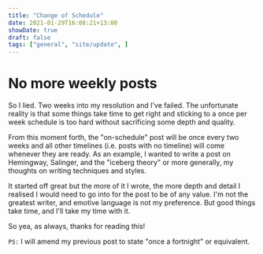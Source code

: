```yaml
---
title: "Change of Schedule"
date: 2021-01-29T16:08:21+13:00
showDate: true
draft: false
tags: ["general", "site/update", ]
---
```


# No more weekly posts

So I lied. Two weeks into my resolution and I've failed. The unfortunate reality is that some things take time to get right and sticking to a once per week schedule is too hard without sacrificing some depth and quality.

From this moment forth, the "on-schedule" post will be once every two weeks and all other timelines (i.e. posts with no timeline) will come whenever they are ready. As an example, I wanted to write a post on Hemingway, Salinger, and the "iceberg theory" or more generally, my thoughts on writing techniques and styles.

It started off great but the more of it I wrote, the more depth and detail I realised I would need to go into for the post to be of any value. I'm not the greatest writer, and emotive language is not my preference. But good things take time, and I'll take my time with it.

So yea, as always, thanks for reading this!

`PS:` I will amend my previous post to state "once a fortnight" or equivalent.